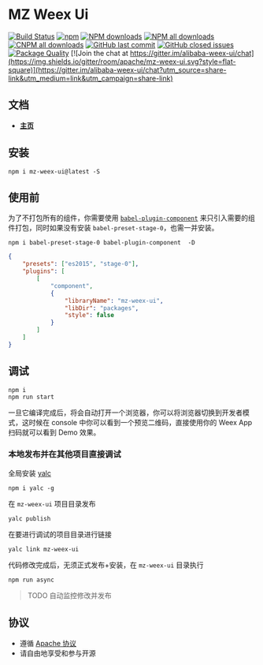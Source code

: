 # MZ Weex Ui

[![Build Status](https://img.shields.io/travis/apache/mz-weex-ui.svg?style=flat-square)](https://travis-ci.org/apache/mz-weex-ui)
[![npm](https://img.shields.io/npm/v/weex-ui.svg?maxAge=3600&style=flat-square)](https://www.npmjs.com/package/weex-ui)
[![NPM downloads](https://img.shields.io/npm/dm/weex-ui.svg?style=flat-square)](https://npmjs.org/package/weex-ui)
[![NPM all downloads](https://img.shields.io/npm/dt/weex-ui.svg?style=flat-square)](https://npmjs.org/package/weex-ui)
[![CNPM all downloads](http://npm.taobao.org/badge/d/weex-ui.svg?style=flat-square)](https://npm.taobao.org/package/weex-ui)
[![GitHub last commit](https://img.shields.io/github/last-commit/apache/mz-weex-ui.svg?style=flat-square)](https://github.com/apache/mz-weex-ui/commits/dev)
[![GitHub closed issues](https://img.shields.io/github/issues-closed/apache/mz-weex-ui.svg?style=flat-square)](https://github.com/apache/mz-weex-ui/issues?utf8=%E2%9C%93&q=)
[![Package Quality](http://npm.packagequality.com/shield/weex-ui.svg?style=flat-square)](http://packagequality.com/#?package=weex-ui)
[![Join the chat at https://gitter.im/alibaba-weex-ui/chat](https://img.shields.io/gitter/room/apache/mz-weex-ui.svg?style=flat-square)](https://gitter.im/alibaba-weex-ui/chat?utm_source=share-link&utm_medium=link&utm_campaign=share-link)

## 文档

* **[主页](https://mz-fe.github.io/mz-weex-ui/#/cn/)**

## 安装

```shell
npm i mz-weex-ui@latest -S
```

## 使用前

为了不打包所有的组件，你需要使用 [`babel-plugin-component`](https://www.npmjs.com/package/babel-plugin-component) 来只引入需要的组件打包，同时如果没有安装 `babel-preset-stage-0`，也需一并安装。

```shell
npm i babel-preset-stage-0 babel-plugin-component  -D
```

```json
{
    "presets": ["es2015", "stage-0"],
    "plugins": [
        [
            "component",
            {
                "libraryName": "mz-weex-ui",
                "libDir": "packages",
                "style": false
            }
        ]
    ]
}
```

## 调试

```shell
npm i
npm run start
```

一旦它编译完成后，将会自动打开一个浏览器，你可以将浏览器切换到开发者模式，这时候在 console 中你可以看到一个预览二维码，直接使用你的 Weex App 扫码就可以看到 Demo 效果。

### 本地发布并在其他项目直接调试

全局安装 [yalc](https://github.com/wclr/yalc)
```shell
npm i yalc -g
```

在 `mz-weex-ui` 项目目录发布
```shell
yalc publish 
```

在要进行调试的项目目录进行链接
```shell
yalc link mz-weex-ui
```

代码修改完成后，无须正式发布+安装，在 `mz-weex-ui` 目录执行
```shell
npm run async
```

> TODO 自动监控修改并发布

## 协议

* 遵循 [Apache 协议](https://apache.org/)
* 请自由地享受和参与开源
